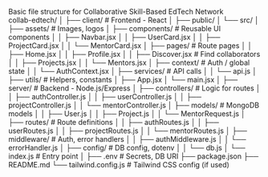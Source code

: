 Basic file structure for Collaborative Skill-Based EdTech Network
<br/>
collab-edtech/
│
├── client/                     # Frontend - React
│   ├── public/
│   └── src/
│       ├── assets/            # Images, logos
│       ├── components/        # Reusable UI components
│       │   ├── Navbar.jsx
│       │   ├── UserCard.jsx
│       │   ├── ProjectCard.jsx
│       │   └── MentorCard.jsx
│       ├── pages/             # Route pages
│       │   ├── Home.jsx
│       │   ├── Profile.jsx
│       │   ├── Discover.jsx   # Find collaborators
│       │   ├── Projects.jsx
│       │   └── Mentors.jsx
│       ├── context/           # Auth / global state
│       │   └── AuthContext.jsx
│       ├── services/          # API calls
│       │   └── api.js
│       ├── utils/             # Helpers, constants
│       ├── App.jsx
│       └── main.jsx
│
├── server/                    # Backend - Node.js/Express
│   ├── controllers/           # Logic for routes
│   │   ├── authController.js
│   │   ├── userController.js
│   │   ├── projectController.js
│   │   └── mentorController.js
│   ├── models/                # MongoDB models
│   │   ├── User.js
│   │   ├── Project.js
│   │   └── MentorRequest.js
│   ├── routes/                # Route definitions
│   │   ├── authRoutes.js
│   │   ├── userRoutes.js
│   │   ├── projectRoutes.js
│   │   └── mentorRoutes.js
│   ├── middleware/            # Auth, error handlers
│   │   ├── authMiddleware.js
│   │   └── errorHandler.js
│   ├── config/                # DB config, dotenv
│   │   └── db.js
│   └── index.js               # Entry point
│
├── .env                       # Secrets, DB URI
├── package.json
├── README.md
└── tailwind.config.js         # Tailwind CSS config (if used)

